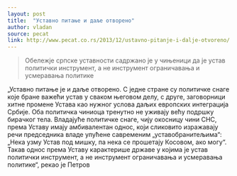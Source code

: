 ```yaml
---
layout: post
title:  "Уставно питање и даље отворено"
author: vladan
source: pecat
link: http://www.pecat.co.rs/2013/12/ustavno-pitanje-i-dalje-otvoreno/
---
```


> Обележје српске уставности садржано је у чињеници да је устав политички инструмент, а не инструмент ограничавања и усмеравања политике

„Уставно питање је и даље отворено. С једне стране су политичке снаге које бране важећи устав у сваком његовом делу, с друге, заговорници хитне промене Устава као нужног услова даљих европских интеграција Србије. Оба политичка чиниоца тренутно не уживају већу подршку бирачког тела. Владајуће политичке снаге, чију окосницу чини СНС, према Уставу имају амбивалентан однос, који сликовито изражавају речи председника владе упућене савременим „уставобранитељима“: „Нека узму Устав под мишку, па нека се прошетају Косовом, ако могу“. Такав однос према Уставу карактерише државе у којима је устав политички инструмент, а не инструмент ограничавања и усмеравања политике“, рекао је Петров

